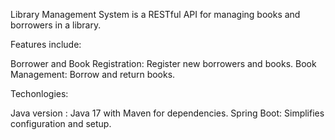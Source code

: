 Library Management System is a  RESTful API for managing books and borrowers in a library. 

Features include:

Borrower and Book Registration: Register new borrowers and books.
Book Management: Borrow and return books.

Techonlogies:

Java version : Java 17 with Maven for dependencies.
Spring Boot: Simplifies configuration and setup.
